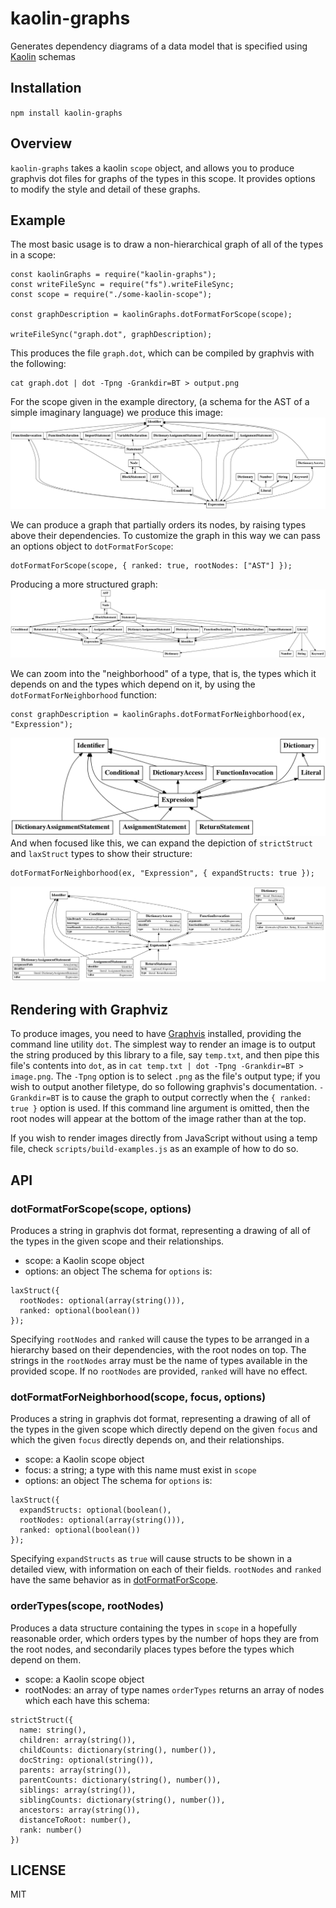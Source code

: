 kaolin-graphs
=================

Generates dependency diagrams of a data model that is specified using [Kaolin](https://github.com/JosephJNK/kaolin-js) schemas

## Installation
`npm install kaolin-graphs`

## Overview
`kaolin-graphs` takes a kaolin `scope` object, and allows you to produce graphvis dot files for graphs of the types in this scope. It provides options to modify the style and detail of these graphs.

## Example
The most basic usage is to draw a non-hierarchical graph of all of the types in a scope:
```es6
const kaolinGraphs = require("kaolin-graphs");
const writeFileSync = require("fs").writeFileSync;
const scope = require("./some-kaolin-scope");

const graphDescription = kaolinGraphs.dotFormatForScope(scope);

writeFileSync("graph.dot", graphDescription);
```
This produces the file `graph.dot`, which can be compiled by graphvis with the following:
```
cat graph.dot | dot -Tpng -Grankdir=BT > output.png
```
For the scope given in the example directory, (a schema for the AST of a
simple imaginary language) we produce this image:
![unordered graph](https://raw.githubusercontent.com/JosephJNK/kaolin-graphs/master/example-images/whole-scope-unordered.png)

We can produce a graph that partially orders its nodes, by raising types above their dependencies. To customize the graph in this way we can pass an options object to `dotFormatForScope`:
```es6
dotFormatForScope(scope, { ranked: true, rootNodes: ["AST"] });
```
Producing a more structured graph:
![ordered graph](https://raw.githubusercontent.com/JosephJNK/kaolin-graphs/master/example-images/whole-scope-ordered.png)

We can zoom into the "neighborhood" of a type, that is, the types which it depends on and the types which depend on it, by using the `dotFormatForNeighborhood` function:
```es6
const graphDescription = kaolinGraphs.dotFormatForNeighborhood(ex, "Expression");
```
![basic neighborhood](https://raw.githubusercontent.com/JosephJNK/kaolin-graphs/master/example-images/expression-neighborhood-simple.png)
And when focused like this, we can expand the depiction of `strictStruct` and `laxStruct` types to show their structure:

```es6
dotFormatForNeighborhood(ex, "Expression", { expandStructs: true });
```
![detailed neighborhood](https://raw.githubusercontent.com/JosephJNK/kaolin-graphs/master/example-images/expression-neighborhood-detailed.png)

## Rendering with Graphviz
To produce images, you need to have [Graphvis](http://www.graphviz.org) installed, providing the command line utility `dot`. The simplest way to render an image is to output the string produced by this library to a file, say `temp.txt`, and then pipe this file's contents into `dot`, as in `cat temp.txt | dot -Tpng -Grankdir=BT > image.png`. The `-Tpng` option is to select `.png` as the file's output type; if you wish to output another filetype, do so following graphvis's documentation. `-Grankdir=BT` is to cause the graph to output correctly when the `{ ranked: true }` option is used. If this command line argument is omitted, then the root nodes will appear at the bottom of the image rather than at the top.

If you wish to render images directly from JavaScript without using a temp file, check `scripts/build-examples.js` as an example of how to do so.

## API
### dotFormatForScope(scope, options)
Produces a string in graphvis dot format, representing a drawing of all of the types in the given scope and their relationships.
* scope: a Kaolin scope object
* options: an object
The schema for `options` is:
```es6
laxStruct({
  rootNodes: optional(array(string())),
  ranked: optional(boolean())
});
```
Specifying `rootNodes` and `ranked` will cause the types to be arranged in a hierarchy based on their dependencies, with the root nodes on top. The strings in the `rootNodes` array must be the name of types available in the provided scope. If no `rootNodes` are provided, `ranked` will have no effect.

### dotFormatForNeighborhood(scope, focus, options)
Produces a string in graphvis dot format, representing a drawing of all of the types in the given scope which directly depend on the given `focus` and which the given `focus` directly depends on, and their relationships.
* scope: a Kaolin scope object
* focus: a string; a type with this name must exist in `scope`
* options: an object
The schema for `options` is:
```es6
laxStruct({
  expandStructs: optional(boolean(),
  rootNodes: optional(array(string())),
  ranked: optional(boolean())
});
```
Specifying `expandStructs` as `true` will cause structs to be shown in a detailed view, with information on each of their fields. `rootNodes` and `ranked` have the same behavior as in [dotFormatForScope](#dotFormatForScopescope-options).

### orderTypes(scope, rootNodes)
Produces a data structure containing the types in `scope` in a hopefully reasonable order, which orders types by the number of hops they are from the root nodes, and secondarily places types before the types which depend on them.
* scope: a Kaolin scope object
* rootNodes: an array of type names
`orderTypes` returns an array of nodes which each have this schema:
```es6
strictStruct({
  name: string(),
  children: array(string()),
  childCounts: dictionary(string(), number()),
  docString: optional(string()),
  parents: array(string()),
  parentCounts: dictionary(string(), number()),
  siblings: array(string()),
  siblingCounts: dictionary(string(), number()),
  ancestors: array(string()),
  distanceToRoot: number(),
  rank: number()
})
```

## LICENSE
MIT
